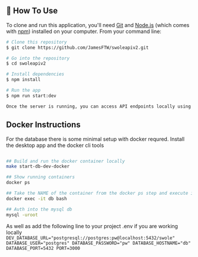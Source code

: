 
## 📖 How To Use

To clone and run this application, you'll need [Git](https://git-scm.com) and [Node.js](https://nodejs.org/en/download/) (which comes with [npm](http://npmjs.com)) installed on your computer. From your command line:

```bash
# Clone this repository
$ git clone https://github.com/JamesFTW/swoleapiv2.git

# Go into the repository
$ cd swoleapiv2

# Install dependencies
$ npm install

# Run the app
$ npm run start:dev

Once the server is running, you can access API endpoints locally using tools like Postman or cURL.
```


## Docker Instructions 
For the database there is some minimal setup with docker requred. 
Install the desktop app and the docker cli tools 

```bash

## Build and run the docker container locally
make start-db-dev-docker

## Show running containers 
docker ps 

## Take the NAME of the container from the docker ps step and execute it with bash 
docker exec -it db bash

## Auth into the mysql db
mysql -uroot
```

As well as add the following line to your project .env if you are working locally 
`
DEV_DATABASE_URL="postgresql://postgres:pw@localhost:5432/swole"
DATABASE_USER="postgres"
DATABASE_PASSWORD="pw"
DATABASE_HOSTNAME="db"
DATABASE_PORT=5432
PORT=3000
`